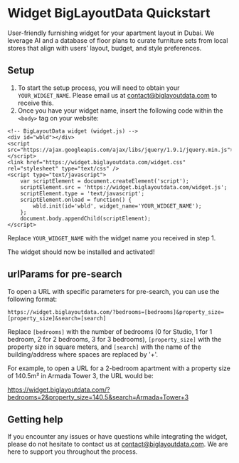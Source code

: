 # Widget BigLayoutData Quickstart

User-friendly furnishing widget for your apartment layout in Dubai.
We leverage AI and a database of floor plans to curate furniture sets from local stores that align with users&#039; layout, budget, and style preferences.

## Setup

1. To start the setup process, you will need to obtain your ```YOUR_WIDGET_NAME```. Please email us at contact@biglayoutdata.com to receive this.
2. Once you have your widget name, insert the following code within the ```<body>``` tag on your website:

```
<!-- BigLayoutData widget (widget.js) -->
<div id="wbld"></div>
<script src="https://ajax.googleapis.com/ajax/libs/jquery/1.9.1/jquery.min.js"></script>
<link href="https://widget.biglayoutdata.com/widget.css" rel="stylesheet" type="text/css" />
<script type="text/javascript">
    var scriptElement = document.createElement('script');
    scriptElement.src = 'https://widget.biglayoutdata.com/widget.js';
    scriptElement.type = 'text/javascript';
    scriptElement.onload = function() {
        wbld.init(id='wbld', widget_name='YOUR_WIDGET_NAME');
    };
    document.body.appendChild(scriptElement);
</script>
```

Replace ```YOUR_WIDGET_NAME``` with the widget name you received in step 1.

The widget should now be installed and activated!

## urlParams for pre-search

To open a URL with specific parameters for pre-search, you can use the following format:

```https://widget.biglayoutdata.com/?bedrooms=[bedrooms]&property_size=[property_size]&search=[search]```

Replace ```[bedrooms]``` with the number of bedrooms (0 for Studio, 1 for 1 bedroom, 2 for 2 bedrooms, 3 for 3 bedrooms), ```[property_size]``` with the property size in square meters, and ```[search]``` with the name of the building/address where spaces are replaced by '+'.

For example, to open a URL for a 2-bedroom apartment with a property size of 140.5m² in Armada Tower 3, the URL would be:

https://widget.biglayoutdata.com/?bedrooms=2&property_size=140.5&search=Armada+Tower+3

## Getting help

If you encounter any issues or have questions while integrating the widget, please do not hesitate to contact us at contact@biglayoutdata.com. We are here to support you throughout the process.
